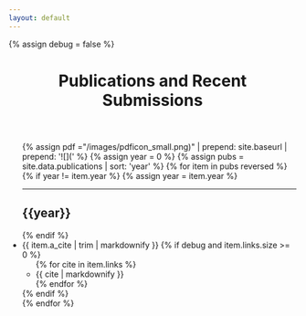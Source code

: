 ```yaml
---
layout: default
---
```

<div class="post">
 {% assign debug = false %}
  <header class="post-header">
    <h1>Publications and Recent Submissions</h1>
  </header>

  <article class="post-content">
  <ul class="citation-list list-unstyled">
      {% assign pdf ="/images/pdficon_small.png)" | prepend: site.baseurl | prepend: '![](' %}
      {% assign year = 0 %}
      {% assign pubs = site.data.publications | sort: 'year' %}
      {% for item in pubs reversed %}
          {% if year != item.year %}
              {% assign year = item.year %}
              <hr>
              <h2>{{year}}</h2>
          {% endif %}
          <li>{{ item.a_cite | trim | markdownify }}
              {% if debug and item.links.size >= 0 %}
                  <ul>
                  {% for cite in item.links %}
                      <li>{{ cite | markdownify }}</li>
                  {% endfor %}
                  </ul>
              {% endif %}
         </li>
      {% endfor %}
  <ul>
</article>

</div>